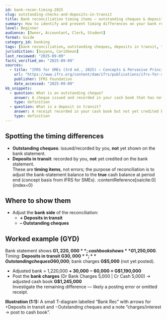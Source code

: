 ```yaml
---
id: bank-recon-timing-2025
slug: outstanding-checks-and-deposits-in-transit
title: Bank reconciliation timing items — outstanding cheques & deposits in transit
summary: How to identify and present timing differences on your bank reconciliation, with a GYD example and posting tips.
level: Beginner
audience: [Owner, Accountant, Clerk, Student]
format: Guide
category_id: banking
tags: [bank reconciliation, outstanding cheques, deposits in transit, timing]
jurisdiction: [Guyana, Caribbean]
last_reviewed: "2025-09-09"
facts_verified_on: "2025-09-09"
sources:
  - title: "IFRS for SMEs (3rd ed., 2025) — Concepts & Pervasive Principles"
    url: "https://www.ifrs.org/content/dam/ifrs/publications/ifrs-for-smes/english/2025/ifrs-for-smes.pdf?bypass=on"
    publisher: IFRS Foundation
    date_accessed: "2025-09-09"
kb_snippets:
  - question: What is an outstanding cheque?
    answer: A cheque issued and recorded in your cash book that has not yet cleared the bank by period end. It’s a timing difference shown on the bank side of the reconciliation.
    type: definition
  - question: What is a deposit in transit?
    answer: A receipt recorded in your cash book but not yet credited by the bank at period end. Another timing item on the bank side of the reconciliation.
    type: definition
---
```


## Spotting the timing differences
- **Outstanding cheques**: issued/recorded by you, **not** yet shown on the bank statement.  
- **Deposits in transit**: recorded by you, **not** yet credited on the bank statement.  
These are **timing items**, not errors; the purpose of reconciliation is to adjust the bank-statement balance to the **true** cash balance at period end (concept basis from IFRS for SMEs). :contentReference[oaicite:0]{index=0}

## Where to show them
- Adjust the **bank side** of the reconciliation:  
  - **+ Deposits in transit**  
  - **– Outstanding cheques**

## Worked example (GYD)
Bank statement shows **G$1,220,000**; cash book shows **G$1,250,000**.  
Timing: **Deposits in transit G$30,000**; **Outstanding cheques G$60,000**; bank charges **G$5,000** (not yet posted).  
- Adjusted bank = 1,220,000 **+ 30,000 − 60,000 = G$1,190,000**  
- Post the **bank charges** (Dr Bank Charges 5,000 | Cr Cash 5,000) → adjusted cash book **G$1,245,000**  
Investigate the remaining difference — likely a posting error or omitted receipt.

**Illustration (1:1):** A small T-diagram labelled “Bank Rec” with arrows for +Deposits in transit and −Outstanding cheques and a note “charges/interest → post to cash book”.
